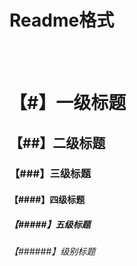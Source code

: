 # Readme格式
<br><br>
# 【#】一级标题
## 【##】二级标题
### 【###】三级标题
#### 【####】四级标题
##### 【#####】五级标题
###### 【######】级别标题
